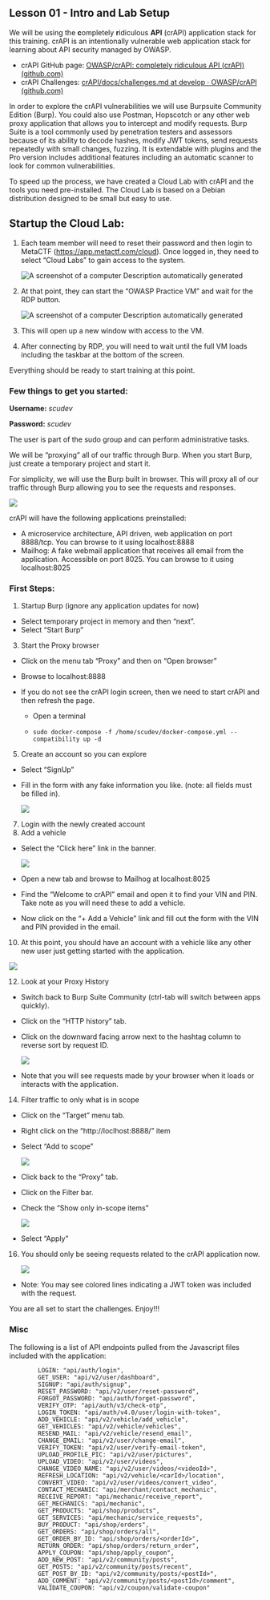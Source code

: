 ## Lesson 01 - Intro and Lab Setup

We will be using the **c**ompletely **r**idiculous **API** (crAPI) application stack for this training. crAPI is an intentionally vulnerable web application stack for learning about API security managed by OWASP.

- crAPI GitHub page: [OWASP/crAPI: completely ridiculous API (crAPI) (github.com)](https://github.com/OWASP/crAPI)
- crAPI Challenges: [crAPI/docs/challenges.md at develop · OWASP/crAPI (github.com)](https://github.com/OWASP/crAPI/blob/develop/docs/challenges.md)

  

In order to explore the crAPI vulnerabilities we will use Burpsuite Community Edition (Burp). You could also use Postman, Hopscotch or any other web proxy application that allows you to intercept and modify requests. Burp Suite is a tool commonly used by penetration testers and assessors because of its ability to decode hashes, modify JWT tokens, send requests repeatedly with small changes, fuzzing. It is extendable with plugins and the Pro version includes additional features including an automatic scanner to look for common vulnerabilities.

To speed up the process, we have created a Cloud Lab with crAPI and the tools you need pre-installed. The Cloud Lab is based on a Debian distribution designed to be small but easy to use. 

## Startup the Cloud Lab:

1. Each team member will need to reset their password and then login to MetaCTF (https://app.metactf.com/cloud). Once logged in, they need to select “Cloud Labs” to gain access to the system.

   ![A screenshot of a computer  Description automatically generated](Files/clip_image001.png)

2. At that point, they can start the “OWASP Practice VM” and wait for the RDP button.

   ![A screenshot of a computer  Description automatically generated](Files/clip_image001-1715220574544-3.png)

3. This will open up a new window with access to the VM.

4. After connecting by RDP, you will need to wait until the full VM loads including the taskbar at the bottom of the screen.

Everything should be ready to start training at this point.

### Few things to get you started:

**Username:** _scudev_

**Password:** _scudev_

The user is part of the sudo group and can perform administrative tasks.

We will be “proxying” all of our traffic through Burp. When you start Burp, just create a temporary project and start it.

For simplicity, we will use the Burp built in browser. This will proxy all of our traffic through Burp allowing you to see the requests and responses.

![](Files/image%202.png)  

  

crAPI will have the following applications preinstalled:

- A microservice architecture, API driven, web application on port 8888/tcp. You can browse to it using localhost:8888
- Mailhog: A fake webmail application that receives all email from the application. Accessible on port 8025. You can browse to it using localhost:8025


### First Steps:

1. Startup Burp (ignore any application updates for now)
- Select temporary project in memory and then “next”.
- Select “Start Burp”
3. Start the Proxy browser
- Click on the menu tab “Proxy” and then on “Open browser”
- Browse to localhost:8888
- If you do not see the crAPI login screen, then we need to start crAPI and then refresh the page. 

  - Open a terminal

  - ``` sudo docker-compose -f docker-compose.yml --compatibilitymode
    sudo docker-compose -f /home/scudev/docker-compose.yml --compatibility up -d
5. Create an account so you can explore
- Select “SignUp”
- Fill in the form with any fake information you like. (note: all fields must be filled in).

  ![](Files/image%203.png)
7. Login with the newly created account
8. Add a vehicle

- Select the “Click here” link in the banner.

  ![](Files/image%204.png)
- Open a new tab and browse to Mailhog at localhost:8025
- Find the “Welcome to crAPI” email and open it to find your VIN and PIN. Take note as you will need these to add a vehicle.
- Now click on the “+ Add a Vehicle” link and fill out the form with the VIN and PIN provided in the email.
10. At this point, you should have an account with a vehicle like any other new user just getting started with the application.

![](Files/image%205.png)

12. Look at your Proxy History

- Switch back to Burp Suite Community (ctrl-tab will switch between apps quickly).
- Click on the “HTTP history” tab.
- Click on the downward facing arrow next to the hashtag column to reverse sort by request ID.

  ![](Files/image%206.png)
- Note that you will see requests made by your browser when it loads or interacts with the application.
14. Filter traffic to only what is in scope
- Click on the “Target” menu tab.
- Right click on the “http://loclhost:8888/” item
- Select “Add to scope”

  ![](Files/image%207.png)
- Click back to the “Proxy” tab.
- Click on the Filter bar.
- Check the “Show only in-scope items”

  ![](Files/image%208.png)
- Select “Apply”
16. You should only be seeing requests related to the crAPI application now.

    ![](Files/image%209.png)
- Note: You may see colored lines indicating a JWT token was included with the request.

You are all set to start the challenges. Enjoy!!!

### Misc

The following is a list of API endpoints pulled from the Javascript files included with the application:

            LOGIN: "api/auth/login",
            GET_USER: "api/v2/user/dashboard",
            SIGNUP: "api/auth/signup",
            RESET_PASSWORD: "api/v2/user/reset-password",
            FORGOT_PASSWORD: "api/auth/forget-password",
            VERIFY_OTP: "api/auth/v3/check-otp",
            LOGIN_TOKEN: "api/auth/v4.0/user/login-with-token",
            ADD_VEHICLE: "api/v2/vehicle/add_vehicle",
            GET_VEHICLES: "api/v2/vehicle/vehicles",
            RESEND_MAIL: "api/v2/vehicle/resend_email",
            CHANGE_EMAIL: "api/v2/user/change-email",
            VERIFY_TOKEN: "api/v2/user/verify-email-token",
            UPLOAD_PROFILE_PIC: "api/v2/user/pictures",
            UPLOAD_VIDEO: "api/v2/user/videos",
            CHANGE_VIDEO_NAME: "api/v2/user/videos/<videoId>",
            REFRESH_LOCATION: "api/v2/vehicle/<carId>/location",
            CONVERT_VIDEO: "api/v2/user/videos/convert_video",
            CONTACT_MECHANIC: "api/merchant/contact_mechanic",
            RECEIVE_REPORT: "api/mechanic/receive_report",
            GET_MECHANICS: "api/mechanic",
            GET_PRODUCTS: "api/shop/products",
            GET_SERVICES: "api/mechanic/service_requests",
            BUY_PRODUCT: "api/shop/orders",
            GET_ORDERS: "api/shop/orders/all",
            GET_ORDER_BY_ID: "api/shop/orders/<orderId>",
            RETURN_ORDER: "api/shop/orders/return_order",
            APPLY_COUPON: "api/shop/apply_coupon",
            ADD_NEW_POST: "api/v2/community/posts",
            GET_POSTS: "api/v2/community/posts/recent",
            GET_POST_BY_ID: "api/v2/community/posts/<postId>",
            ADD_COMMENT: "api/v2/community/posts/<postId>/comment",
            VALIDATE_COUPON: "api/v2/coupon/validate-coupon"
